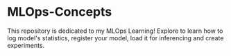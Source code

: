 # MLOps-Concepts
This repository is dedicated to my MLOps Learning! Explore to learn how to log model's statistics, register your model, load it for inferencing and create experiments.
